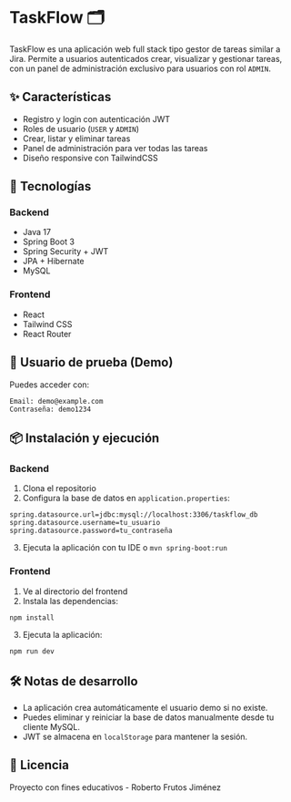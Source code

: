 # TaskFlow 🗂️

TaskFlow es una aplicación web full stack tipo gestor de tareas similar
a Jira. Permite a usuarios autenticados crear, visualizar y gestionar
tareas, con un panel de administración exclusivo para usuarios con rol
`ADMIN`.

## ✨ Características

-   Registro y login con autenticación JWT
-   Roles de usuario (`USER` y `ADMIN`)
-   Crear, listar y eliminar tareas
-   Panel de administración para ver todas las tareas
-   Diseño responsive con TailwindCSS

## 🚀 Tecnologías

### Backend

-   Java 17
-   Spring Boot 3
-   Spring Security + JWT
-   JPA + Hibernate
-   MySQL

### Frontend

-   React
-   Tailwind CSS
-   React Router

## 🔐 Usuario de prueba (Demo)

Puedes acceder con:

    Email: demo@example.com
    Contraseña: demo1234

## 📦 Instalación y ejecución

### Backend

1.  Clona el repositorio
2.  Configura la base de datos en `application.properties`:

``` properties
spring.datasource.url=jdbc:mysql://localhost:3306/taskflow_db
spring.datasource.username=tu_usuario
spring.datasource.password=tu_contraseña
```

3.  Ejecuta la aplicación con tu IDE o `mvn spring-boot:run`

### Frontend

1.  Ve al directorio del frontend
2.  Instala las dependencias:

``` bash
npm install
```

3.  Ejecuta la aplicación:

``` bash
npm run dev
```

## 🛠️ Notas de desarrollo

-   La aplicación crea automáticamente el usuario demo si no existe.
-   Puedes eliminar y reiniciar la base de datos manualmente desde tu
    cliente MySQL.
-   JWT se almacena en `localStorage` para mantener la sesión.

## 📄 Licencia

Proyecto con fines educativos - Roberto Frutos Jiménez
